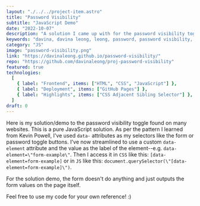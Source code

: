 ```yaml
---
layout: "./../../project-item.astro"
title: "Password Visibility"
subtitle: "JavaScript Demo"
date: "2022-10-07"
description: "A solution I came up with for the password visibility toggle found on many modern websites."
keywords: "davina, davina leong, leong, password, password visibility, visibility, html, html5, css, css3, js, javascript"
category: "JS"
image: "password-visibility.png"
link: "https://davinaleong.github.io/password-visibility/"
repo: "https://github.com/davinaleong/proj-password-visibility"
featured: true
technologies:
  [
    { label: "Frontend", items: ["HTML", "CSS", "JavaScript"] },
    { label: "Deployment", items: ["GitHub Pages"] },
    { label: "Highlights", items: ["CSS Adjacent Sibling Selector"] },
  ]
draft: 0
---
```


Here is my solution/demo to the password visibility toggle found on many websites. This is a pure JavaScript solution. As per the pattern I learned from Kevin Powell, I've used `data-` attributes as my selectors like the form or password toggle buttons. I've now streamlined to use a custom `data-element` attribute and the value as the label of the element--e.g. `data-element=\"form-example\"`. Then I access it in `CSS` like this: `[data-element=form-example]` or in `JS` like this: `document.querySelector(\"[data-element=form-example]\")`.

For the solution demo, the form doesn't do anything and just outputs the form values on the page itself.

Feel free to use my code for your own reference! :)
